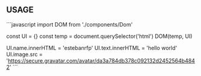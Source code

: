 
## USAGE

´´´javascript
import DOM from './components/Dom'

const UI = {}
const temp = document.querySelector('html')
DOM(temp, UI)

UI.name.innerHTML = 'estebanrfp'
UI.text.innerHTML = 'hello world'
UI.image.src = 'https://secure.gravatar.com/avatar/da3a784db378c092132d2452564b4842'
´´´
